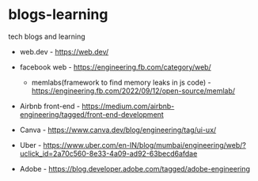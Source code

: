 # blogs-learning
tech blogs and learning

- web.dev - https://web.dev/

- facebook web - https://engineering.fb.com/category/web/
  - memlabs(framework to find memory leaks in js code) - https://engineering.fb.com/2022/09/12/open-source/memlab/

- Airbnb front-end - https://medium.com/airbnb-engineering/tagged/front-end-development
- Canva - https://www.canva.dev/blog/engineering/tag/ui-ux/
- Uber - https://www.uber.com/en-IN/blog/mumbai/engineering/web/?uclick_id=2a70c560-8e33-4a09-ad92-63becd6afdae
- Adobe - https://blog.developer.adobe.com/tagged/adobe-engineering
